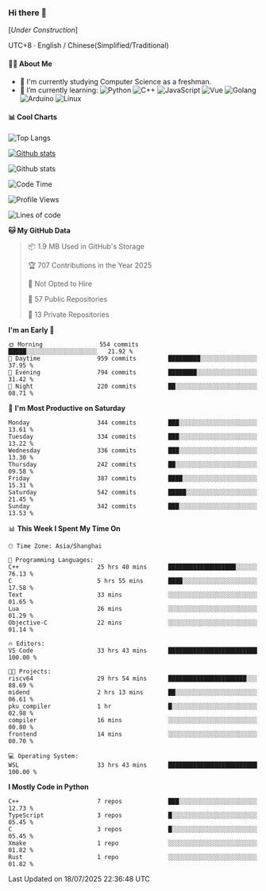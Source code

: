 ### Hi there 👋

\[*Under Construction*\]

UTC+8 · English / Chinese(Simplified/Traditional)

<!--
**NoNormalCreeper/NoNormalCreeper** is a ✨ _special_ ✨ repository because its `README.md` (this file) appears on your GitHub profile.

Here are some ideas to get you started:

- 🔭 I’m currently working on ...
- 🌱 I’m currently learning ...
- 👯 I’m looking to collaborate on ...
- 🤔 I’m looking for help with ...
- 💬 Ask me about ...
- 📫 How to reach me: ...
- 😄 Pronouns: ...
- ⚡ Fun fact: ...
-->

#### 👩‍💻 About Me

- 🏫 I'm currently studying Computer Science as a freshman.
- 🌱 I’m currently learning: 
![Python](https://img.shields.io/badge/-Python-blue?style=flat-square&logo=Python&logoColor=fff)
![C++](https://img.shields.io/badge/-C%2B%2B-00599C?style=flat-square&logo=C%2B%2B&logoColor=fff)
![JavaScript](https://img.shields.io/badge/-JavaScript-ffca18?style=flat-square&logo=JavaScript&logoColor=fff)
![Vue](https://img.shields.io/badge/-Vue-4FC08D?style=flat-square&logo=Vue.js&logoColor=fff)
![Golang](https://img.shields.io/badge/-Go-007d9c?style=flat-square&logo=Go&logoColor=fff)
![Arduino](https://img.shields.io/badge/-Arduino-00979D?style=flat-square&logo=Arduino&logoColor=fff)
![Linux](https://img.shields.io/badge/-Linux-FCC624?style=flat-square&logo=Linux&logoColor=fff)

#### 📊 Cool Charts

![Top Langs](https://readme-stats-zeta-six.vercel.app/api/top-langs/?username=NoNormalCreeper&layout=compact)

[![Github stats](https://readme-stats-zeta-six.vercel.app/api?username=NoNormalCreeper&show=reviews,discussions_started,discussions_answered,prs_merged,prs_merged_percentage)](https://github.com/anuraghazra/github-readme-stats)

![Github stats](https://github-profile-trophy.vercel.app/?username=NoNormalCreeper)


<!--START_SECTION:waka-->
![Code Time](http://img.shields.io/badge/Code%20Time-662%20hrs%2046%20mins-blue)

![Profile Views](http://img.shields.io/badge/Profile%20Views-1-blue)

![Lines of code](https://img.shields.io/badge/From%20Hello%20World%20I%27ve%20Written-4.2%20million%20lines%20of%20code-blue)

**🐱 My GitHub Data** 

> 📦 1.9 MB Used in GitHub's Storage 
 > 
> 🏆 707 Contributions in the Year 2025
 > 
> 🚫 Not Opted to Hire
 > 
> 📜 57 Public Repositories 
 > 
> 🔑 13 Private Repositories 
 > 
**I'm an Early 🐤** 

```text
🌞 Morning                554 commits         █████░░░░░░░░░░░░░░░░░░░░   21.92 % 
🌆 Daytime                959 commits         █████████░░░░░░░░░░░░░░░░   37.95 % 
🌃 Evening                794 commits         ████████░░░░░░░░░░░░░░░░░   31.42 % 
🌙 Night                  220 commits         ██░░░░░░░░░░░░░░░░░░░░░░░   08.71 % 
```
📅 **I'm Most Productive on Saturday** 

```text
Monday                   344 commits         ███░░░░░░░░░░░░░░░░░░░░░░   13.61 % 
Tuesday                  334 commits         ███░░░░░░░░░░░░░░░░░░░░░░   13.22 % 
Wednesday                336 commits         ███░░░░░░░░░░░░░░░░░░░░░░   13.30 % 
Thursday                 242 commits         ██░░░░░░░░░░░░░░░░░░░░░░░   09.58 % 
Friday                   387 commits         ████░░░░░░░░░░░░░░░░░░░░░   15.31 % 
Saturday                 542 commits         █████░░░░░░░░░░░░░░░░░░░░   21.45 % 
Sunday                   342 commits         ███░░░░░░░░░░░░░░░░░░░░░░   13.53 % 
```


📊 **This Week I Spent My Time On** 

```text
🕑︎ Time Zone: Asia/Shanghai

💬 Programming Languages: 
C++                      25 hrs 40 mins      ███████████████████░░░░░░   76.13 % 
C                        5 hrs 55 mins       ████░░░░░░░░░░░░░░░░░░░░░   17.58 % 
Text                     33 mins             ░░░░░░░░░░░░░░░░░░░░░░░░░   01.65 % 
Lua                      26 mins             ░░░░░░░░░░░░░░░░░░░░░░░░░   01.29 % 
Objective-C              22 mins             ░░░░░░░░░░░░░░░░░░░░░░░░░   01.14 % 

🔥 Editors: 
VS Code                  33 hrs 43 mins      █████████████████████████   100.00 % 

🐱‍💻 Projects: 
riscv64                  29 hrs 54 mins      ██████████████████████░░░   88.69 % 
midend                   2 hrs 13 mins       ██░░░░░░░░░░░░░░░░░░░░░░░   06.61 % 
pku_compiler             1 hr                █░░░░░░░░░░░░░░░░░░░░░░░░   02.98 % 
compiler                 16 mins             ░░░░░░░░░░░░░░░░░░░░░░░░░   00.80 % 
frontend                 14 mins             ░░░░░░░░░░░░░░░░░░░░░░░░░   00.70 % 

💻 Operating System: 
WSL                      33 hrs 43 mins      █████████████████████████   100.00 % 
```

**I Mostly Code in Python** 

```text
C++                      7 repos             ███░░░░░░░░░░░░░░░░░░░░░░   12.73 % 
TypeScript               3 repos             █░░░░░░░░░░░░░░░░░░░░░░░░   05.45 % 
C                        3 repos             █░░░░░░░░░░░░░░░░░░░░░░░░   05.45 % 
Xmake                    1 repo              ░░░░░░░░░░░░░░░░░░░░░░░░░   01.82 % 
Rust                     1 repo              ░░░░░░░░░░░░░░░░░░░░░░░░░   01.82 % 
```




 Last Updated on 18/07/2025 22:36:48 UTC
<!--END_SECTION:waka-->

